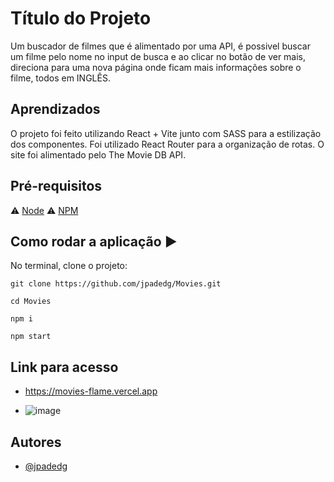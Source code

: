 
# Título do Projeto

Um buscador de filmes que é alimentado por uma API, é possivel buscar um filme pelo nome no input de busca e ao clicar no botão de ver mais, direciona para uma nova página onde ficam mais informações sobre o filme, todos em INGLÊS.


## Aprendizados

O projeto foi feito utilizando React + Vite junto com SASS para a estilização dos componentes. Foi utilizado React Router para a organização de rotas. O site foi alimentado pelo The Movie DB API. 


## Pré-requisitos

:warning: [Node](https://nodejs.org/en/download/)
:warning: [NPM](https://docs.npmjs.com/downloading-and-installing-node-js-and-npm)


## Como rodar a aplicação :arrow_forward:

No terminal, clone o projeto: 

```
git clone https://github.com/jpadedg/Movies.git
```

```
cd Movies
```

```
npm i
```

```
npm start
```


## Link para acesso 

- https://movies-flame.vercel.app

- ![image](https://github.com/jpadedg/Movies/assets/57507707/314f96ff-110e-4983-9ef6-ce6be003693e)


## Autores

- [@jpadedg](https://www.github.com/jpadedg)




